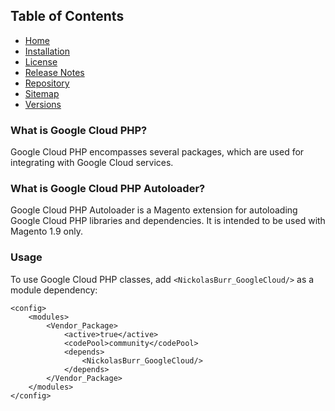 ## Table of Contents

- [Home](https://docs.nickolasburr.com/magento/extensions/1.x/googlecloud/latest/)
- [Installation](https://docs.nickolasburr.com/magento/extensions/1.x/googlecloud/latest/installation/)
- [License](https://docs.nickolasburr.com/magento/extensions/1.x/googlecloud/LICENSE.txt)
- [Release Notes](https://docs.nickolasburr.com/magento/extensions/1.x/googlecloud/RELEASE_NOTES.txt)
- [Repository](https://github.com/nickolasburr/GoogleCloudPHPAutoloader)
- [Sitemap](https://docs.nickolasburr.com/magento/extensions/1.x/googlecloud/latest/sitemap.xml)
- [Versions](https://docs.nickolasburr.com/magento/extensions/1.x/googlecloud/)

### What is Google Cloud PHP?

Google Cloud PHP encompasses several packages, which are used for integrating with Google Cloud services.

### What is Google Cloud PHP Autoloader?

Google Cloud PHP Autoloader is a Magento extension for autoloading Google Cloud PHP libraries and dependencies.
It is intended to be used with Magento 1.9 only.

### Usage

To use Google Cloud PHP classes, add `<NickolasBurr_GoogleCloud/>` as a module dependency:

```
<config>
    <modules>
        <Vendor_Package>
            <active>true</active>
            <codePool>community</codePool>
            <depends>
                <NickolasBurr_GoogleCloud/>
            </depends>
        </Vendor_Package>
    </modules>
</config>
```
